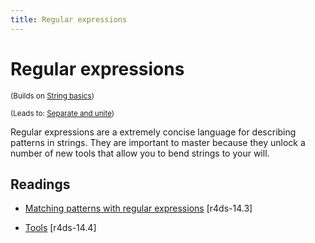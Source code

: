 ```yaml
---
title: Regular expressions
---
```


<!-- Generated automatically from regexps.yml. Do not edit by hand -->

# Regular expressions

<small>(Builds on [String basics](string-basics.md))</small>

<small>(Leads to: [Separate and unite](separate-unite.md))</small>

Regular expressions are a extremely concise language for describing patterns
in strings. They are important to master because they unlock a number of
new tools that allow you to bend strings to your will.

## Readings

  * [Matching patterns with regular expressions](http://r4ds.had.co.nz/strings.html#matching-patterns-with-regular-expressions) [r4ds-14.3]

  * [Tools](http://r4ds.had.co.nz/strings.html#tools) [r4ds-14.4]



